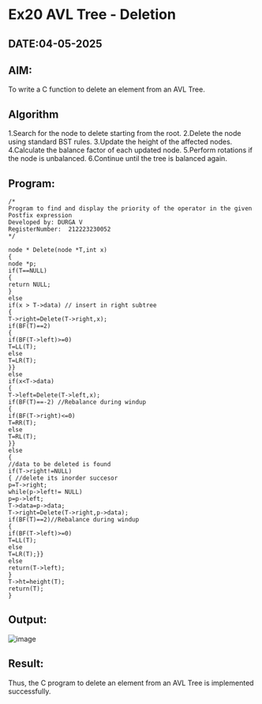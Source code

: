 # Ex20 AVL Tree - Deletion
## DATE:04-05-2025
## AIM:
To write a C function to delete an element from an AVL Tree.
## Algorithm
1.Search for the node to delete starting from the root.
2.Delete the node using standard BST rules.
3.Update the height of the affected nodes.
4.Calculate the balance factor of each updated node.
5.Perform rotations if the node is unbalanced.
6.Continue until the tree is balanced again.   

## Program:
```
/*
Program to find and display the priority of the operator in the given Postfix expression
Developed by: DURGA V
RegisterNumber:  212223230052
*/

node * Delete(node *T,int x)
{
node *p;
if(T==NULL)
{
return NULL;
}
else
if(x > T->data) // insert in right subtree
{
T->right=Delete(T->right,x);
if(BF(T)==2)
{
if(BF(T->left)>=0)
T=LL(T);
else
T=LR(T);
}}
else
if(x<T->data)
{
T->left=Delete(T->left,x);
if(BF(T)==-2) //Rebalance during windup
{
if(BF(T->right)<=0)
T=RR(T);
else
T=RL(T);
}}
else
{
//data to be deleted is found
if(T->right!=NULL)
{ //delete its inorder succesor
p=T->right;
while(p->left!= NULL)
p=p->left;
T->data=p->data;
T->right=Delete(T->right,p->data);
if(BF(T)==2)//Rebalance during windup
{
if(BF(T->left)>=0)
T=LL(T);
else
T=LR(T);}}
else
return(T->left);
}
T->ht=height(T);
return(T);
}
```

## Output:

![image](https://github.com/user-attachments/assets/172bc81f-e49d-4b6a-a173-1ade090f6cf5)


## Result:
Thus, the C program to delete an element from an AVL Tree is implemented successfully.
